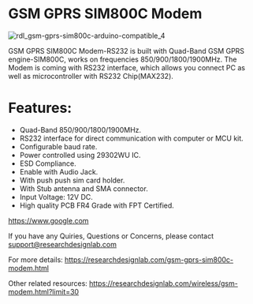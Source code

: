 # GSM GPRS SIM800C Modem
![rdl_gsm-gprs-sim800c-arduino-compatible_4](https://user-images.githubusercontent.com/8509587/40360540-24ecd952-5de4-11e8-8cd6-177d5b47a199.jpg)

GSM GPRS SIM800C Modem-RS232 is built with Quad-Band GSM GPRS engine-SIM800C, works on frequencies 850/900/1800/1900MHz. The Modem is coming with RS232 interface, which allows you connect PC as well as microcontroller with RS232 Chip(MAX232). 

# Features:

* Quad-Band 850/900/1800/1900MHz.
* RS232 interface for direct communication with computer or MCU kit.
* Configurable baud rate.
* Power controlled using 29302WU IC.
* ESD Compliance.
* Enable with Audio Jack.
* With push push sim card holder.
* With Stub antenna and SMA connector.
* Input Voltage: 12V DC.
* High quality PCB FR4 Grade with FPT Certified.

<https://www.google.com> 

If you have any Quiries, Questions or Concerns, please contact support@researchdesignlab.com

For more details: https://researchdesignlab.com/gsm-gprs-sim800c-modem.html

Other related resources: https://researchdesignlab.com/wireless/gsm-modem.html?limit=30
